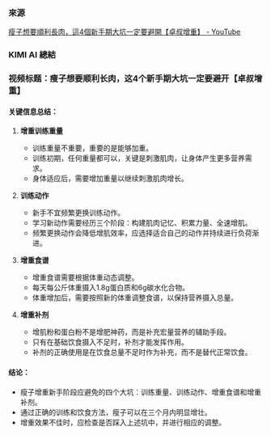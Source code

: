 ### 來源
[瘦子想要順利長肉，這4個新手期大坑一定要避開【卓叔增重】 - YouTube](https://www.youtube.com/watch?v=zy0pV8Q16K4)

### KIMI AI 總結
### 视频标题：瘦子想要顺利长肉，这4个新手期大坑一定要避开【卓叔增重】

#### 关键信息总结：

1. **增重训练重量**
   - 训练重量不重要，重要的是能够加重。
   - 训练初期，任何重量都可以，关键是刺激肌肉，让身体产生更多营养需求。
   - 身体适应后，需要增加重量以继续刺激肌肉增长。

2. **训练动作**
   - 新手不宜频繁更换训练动作。
   - 学习新动作需要经历三个阶段：构建肌肉记忆、积累力量、全速增肌。
   - 频繁更换动作会降低增肌效率，应选择适合自己的动作并持续进行负荷渐进。

3. **增重食谱**
   - 增重食谱需要根据体重动态调整。
   - 每天每公斤体重摄入1.8g蛋白质和6g碳水化合物。
   - 体重增加后，需要按照新的体重调整食谱，以保持营养摄入总量。

4. **增重补剂**
   - 增肌粉和蛋白粉不是增肥神药，而是补充宏量营养的辅助手段。
   - 只有在基础饮食摄入不足时，补剂才能发挥作用。
   - 补剂的正确使用是在饮食总量不足时作为补充，而不是替代正常饮食。

#### 结论：

- 瘦子增重新手阶段应避免的四个大坑：训练重量、训练动作、增重食谱和增重补剂。
- 通过正确的训练和饮食方法，瘦子可以在三个月内明显增壮。
- 增重效果不佳时，应检查是否踩入上述坑中，并进行相应的调整。